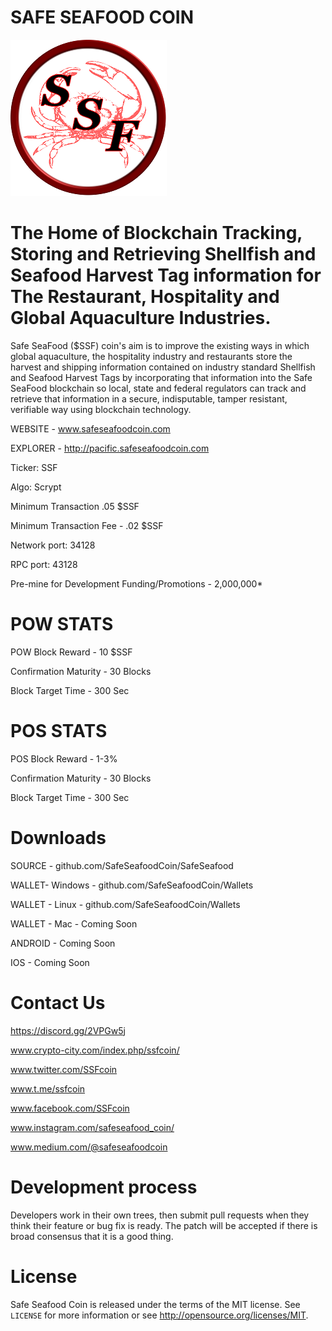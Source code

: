 # SAFE SEAFOOD COIN

![SSF](SSFLOGO-small.png)

The Home of Blockchain Tracking, Storing and Retrieving Shellfish and Seafood Harvest Tag information for The Restaurant, Hospitality and Global Aquaculture Industries.
=====================================================================================================================================

Safe SeaFood ($SSF) coin's aim is to improve the existing ways in which global aquaculture, the hospitality industry and restaurants store the harvest and shipping information contained on industry standard Shellfish and Seafood Harvest Tags by incorporating that information into the Safe SeaFood blockchain so local, state and federal regulators can track and retrieve that information in a secure, indisputable, tamper resistant, verifiable way using blockchain technology.


WEBSITE - www.safeseafoodcoin.com

EXPLORER - http://pacific.safeseafoodcoin.com

Ticker: SSF

Algo: Scrypt

Minimum Transaction .05 $SSF

Minimum Transaction Fee - .02 $SSF

Network port: 34128

RPC port: 43128

Pre-mine for Development Funding/Promotions - 2,000,000*

POW STATS
================

POW Block Reward - 10 $SSF

Confirmation Maturity - 30 Blocks

Block Target Time - 300 Sec

POS STATS
==============

POS Block Reward - 1-3%

Confirmation Maturity - 30 Blocks

Block Target Time - 300 Sec


Downloads
===============

SOURCE - github.com/SafeSeafoodCoin/SafeSeafood

WALLET- Windows - github.com/SafeSeafoodCoin/Wallets

WALLET - Linux - github.com/SafeSeafoodCoin/Wallets

WALLET - Mac - Coming Soon

ANDROID - Coming Soon

IOS - Coming Soon

Contact Us
===============

https://discord.gg/2VPGw5j

www.crypto-city.com/index.php/ssfcoin/

www.twitter.com/SSFcoin

www.t.me/ssfcoin

www.facebook.com/SSFcoin

www.instagram.com/safeseafood_coin/

www.medium.com/@safeseafoodcoin


Development process
===========================

Developers work in their own trees, then submit pull requests when they think their feature or bug fix is ready. The patch will be accepted if there is broad consensus that it is a good thing.

License
=========

Safe Seafood Coin is released under the terms of the MIT license. See `LICENSE` for more
information or see http://opensource.org/licenses/MIT.
 


